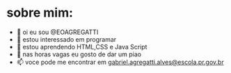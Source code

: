 # sobre mim:

- 👋 oi eu sou @EOAGREGATTI
- 👀 estou interessado em programar
- 🌱 estou aprendendo HTML,CSS e Java Script
- 💞️ nas horas vagas eu gosto de dar um piao
- 📫 voce pode me encontrar em gabriel.agregatti.alves@escola.pr.gov.br


